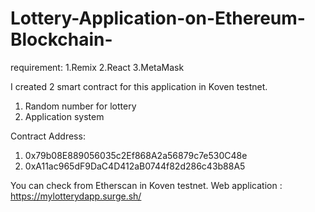 # Lottery-Application-on-Ethereum-Blockchain-
requirement:
1.Remix
2.React
3.MetaMask

I created 2 smart contract for this application in Koven testnet.
1. Random number for lottery
2. Application system

Contract Address:
1. 0x79b08E889056035c2Ef868A2a56879c7e530C48e
2. 0xA11ac965dF9DaC4D412aB0744f82d286c43b88A5

You can check from Etherscan in Koven testnet.
Web application : https://mylotterydapp.surge.sh/
